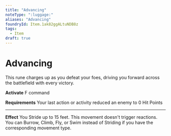 ```yaml
---
title: "Advancing"
noteType: ":luggage:"
aliases: "Advancing"
foundryId: Item.1ak82ggALtuNDB8z
tags:
  - Item
draft: true
---
```


# Advancing

This rune charges up as you defeat your foes, driving you forward across the battlefield with every victory.

**Activate** F command

**Requirements** Your last action or activity reduced an enemy to 0 Hit Points

* * *

**Effect** You Stride up to 15 feet. This movement doesn't trigger reactions. You can Burrow, Climb, Fly, or Swim instead of Striding if you have the corresponding movement type.
